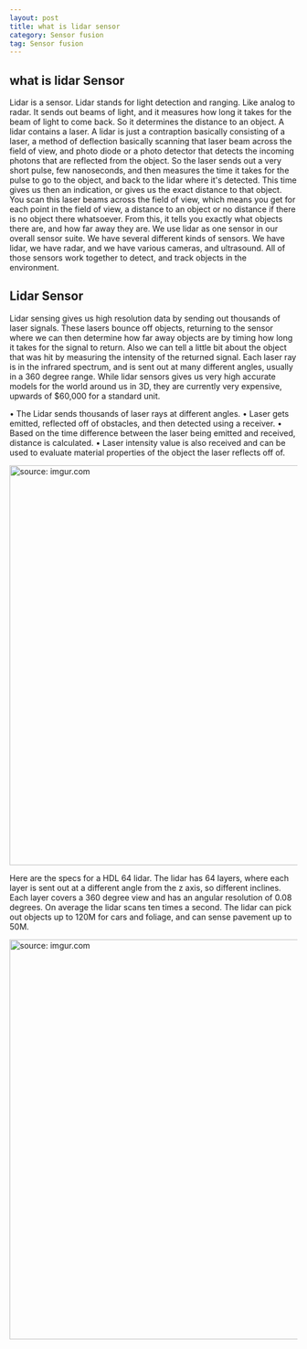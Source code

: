 ```yaml
---
layout: post
title: what is lidar sensor
category: Sensor fusion
tag: Sensor fusion
---
```


## what is lidar Sensor

Lidar is a sensor. Lidar stands for light detection and ranging. Like analog to radar. It sends out beams of light, and it measures how long it takes for the beam of light to come back.  So it determines the distance to an object. A lidar contains a laser. A lidar is just a contraption basically consisting of a laser, a method of deflection basically scanning that laser beam across the field of view, and photo diode or a photo detector that detects the incoming photons that are reflected from the object. So the laser sends out a very short pulse, few nanoseconds, and then measures the time it takes for the pulse to go to the object, and back to the lidar where it's detected. This time gives us then an indication, or gives us the exact distance to that object.
 You scan this laser beams across the field of view, which means you get for each point in the field of view, a distance to an object or no distance if there is no object there whatsoever. From this, it tells you exactly what objects there are,
and how far away they are. We use lidar as one sensor in our overall sensor suite.  We have several different kinds of sensors. We have lidar, we have radar, and we have various cameras, and ultrasound. All of those sensors work together to detect, and track objects in the environment.


## Lidar Sensor

Lidar sensing gives us high resolution data by sending out thousands of laser signals. These lasers bounce off objects, returning to the sensor where we can then determine how far away objects are by timing how long it takes for the signal to return. Also we can tell a little bit about the object that was hit by measuring the intensity of the returned signal. Each laser ray is in the infrared spectrum, and is sent out at many different angles, usually in a 360 degree range. While lidar sensors gives us very high accurate models for the world around us in 3D, they are currently very expensive, upwards of $60,000 for a standard unit.

•	The Lidar sends thousands of laser rays at different angles.
•	Laser gets emitted, reflected off of obstacles, and then detected using a receiver.
•	Based on the time difference between the laser being emitted and received, distance is calculated.
•	Laser intensity value is also received and can be used to evaluate material properties of the object the laser reflects off of.

<a href="https://postimg.cc/K1bxTF2f"><img src="https://i.postimg.cc/4x7drN2D/Picture5.png" width="700px" title="source: imgur.com" /><a>

Here are the specs for a HDL 64 lidar. The lidar has 64 layers, where each layer is sent out at a different angle from the z axis, so different inclines. Each layer covers a 360 degree view and has an angular resolution of 0.08 degrees. On average the lidar scans ten times a second. The lidar can pick out objects up to 120M for cars and foliage, and can sense pavement up to 50M.

<a href="https://postimg.cc/w1D5WXnH"><img src="https://i.postimg.cc/Qdy6dSbB/Screen-Shot-2021-04-27-at-7-45-27-PM.png" width="700px" title="source: imgur.com" /><a>
